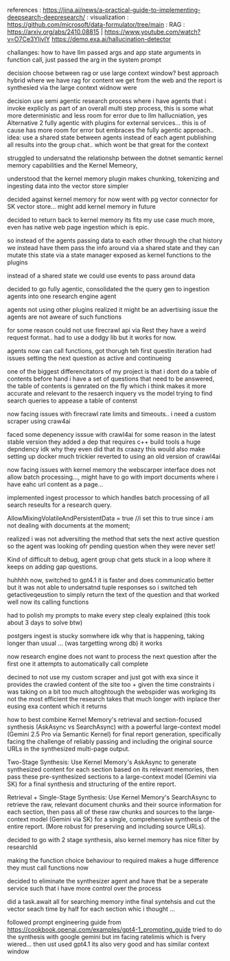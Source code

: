 references : https://jina.ai/news/a-practical-guide-to-implementing-deepsearch-deepresearch/
: visualization : https://github.com/microsoft/data-formulator/tree/main
: RAG : https://arxiv.org/abs/2410.08815 | https://www.youtube.com/watch?v=O7Ce3YljyIY
https://demo.exa.ai/hallucination-detector

challanges: how to have llm passed args and app state arguments in function call, just passed the arg in the system prompt

decision choose between rag or use large context window? best approach hybrid where we have rag for content we get from the web and the report is synthesied via the large context widnow were

decision use semi agentic research process where i have agents that i invoke explicly as part of an overall multi step process, this is some what more deterministic and less room for error due to llm hallucniation,
yes
Alternative 2 fully agentic with plugins for external services... this is of cause has more room for error but embraces the fully agentic approach.. idea: use a shared state between agents instead of each agent publishing all results into the group chat.. which wont be that great for the context

struggled to undersatnd the relationshp between the dotnet semantic kernel memory capabilities and the Kernel Memeory,

understood that the kernel memory plugin makes chunking, tokenizing and ingesting data into the vector store simpler

decided against kernel memory for now went with pg vector connector for SK vector store... might add kernel memory in future

decided to return back to kernel memory its fits my use case much more, even has native web page ingestion which is epic.

so instead of the agents passing data to each other through the chat history we instead have them pass the info around via a shared state and they can mutate this state via a state manager exposed as kernel functions to the plugins

instead of a shared state we could use events to pass around data

decided to go fully agentic, consolidated the the query gen to ingestion agents into one research engine agent

agents not using other plugins realized it might be an advertising issue the agents are not aweare of such functions

for some reason could not use firecrawl api via Rest they have a weird request format.. had to use a dodgy lib but it works for now.

agents now can call functions, got thorugh teh first questin iteration had issues setting the next question as active and continueing

one of the biggest differencitators of my project is that i dont do a table of contents before hand i have a set of questions that need to be answered, the table of contents is genrated on the fly which i think makes it more accurate and relevant to the resaerch inquery vs the model trying to find search queries to appease a table of contenst

now facing issues with firecrawl rate limits and timeouts.. i need a custom scraper using craw4ai

faced some depenency isssue with crawl4ai for some reason in the latest stable version they added a dep that requires c++ build tools a huge depndency idk why they even did that its craazy this would also make setting up docker much trickier reverted to using an old version of crawl4ai

now facing issues with kernel memory the webscarper interface does not allow batch processing..., might have to go with import documents where i have eahc url content as a page...

implemented ingest processor to which handles batch processing of all search reseults for a research query.

AllowMixingVolatileAndPersistentData = true //i set this to true since i am not dealing with documents at the moment;

realized i was not adversiting the method that sets the next active question so the agent was looking ofr pending question when they were never set!

Kind of difficult to debug, agent group chat gets stuck in a loop where it keeps on adding gap questions.

huhhhh now, switched to gpt4.1 it is faster and does communicatio better but it was not able to undersatnd tuple responses so i switched teh getactiveqeustion to simply return the text of the question and that worked well now its calling functions

had to polish my prompts to make every step clealy explained (this took about 3 days to solve btw)

postgers ingest is stucky somwhere idk why that is happening, taking longer than usual ... (was targetting wrong db) it works

now research engine does not want to process the next question after the first one it attempts to automatically call complete

decined to not use my custom scraper and just got with exa since it provides the crawled content of the site too + given the time constraints i was taking on a bit too much altoghtough the webspider was workging its not the most efficient the research takes that much longer with inplace ther eusing exa content which it returns

how to best combine Kernel Memory's retrieval and section-focused synthesis (AskAsync vs SearchAsync) with a powerful large-context model (Gemini 2.5 Pro via Semantic Kernel) for final report generation, specifically facing the challenge of reliably passing and including the original source URLs in the synthesized multi-page output.

Two-Stage Synthesis: Use Kernel Memory's AskAsync to generate synthesized content for each section based on its relevant memories, then pass these pre-synthesized sections to a large-context model (Gemini via SK) for a final synthesis and structuring of the entire report.

Retrieval + Single-Stage Synthesis: Use Kernel Memory's SearchAsync to retrieve the raw, relevant document chunks and their source information for each section, then pass all of these raw chunks and sources to the large-context model (Gemini via SK) for a single, comprehensive synthesis of the entire report. (More robust for preserving and including source URLs).

decided to go with 2 stage synthesis, also kernel memory has nice filter by researchId

making the function choice behaviour to required makes a huge difference they must call functions now

decided to eliminate the synthesizer agent and have that be a seperate service such that i have more control over the process

did a task.await all for searching memory inthe final syntehsis and cut the vector seach time by half for each section whic i thought ...

followed prompt engineering guide from https://cookbook.openai.com/examples/gpt4-1_prompting_guide
tried to do the synthesis with google gemini but im facing ratelimis which is fvery wiered...  then ust used gpt4.1 its also very good and has similar context window   